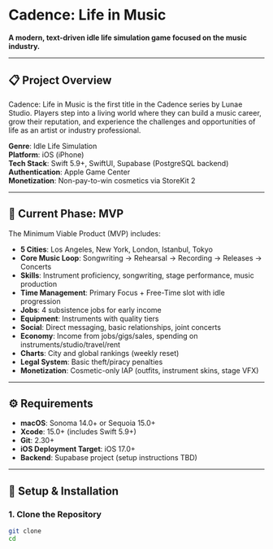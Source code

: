 # Cadence: Life in Music

**A modern, text-driven idle life simulation game focused on the music industry.**

---

## 📋 Project Overview

Cadence: Life in Music is the first title in the Cadence series by Lunae Studio. Players step into a living world where they can build a music career, grow their reputation, and experience the challenges and opportunities of life as an artist or industry professional.

**Genre**: Idle Life Simulation  
**Platform**: iOS (iPhone)  
**Tech Stack**: Swift 5.9+, SwiftUI, Supabase (PostgreSQL backend)  
**Authentication**: Apple Game Center  
**Monetization**: Non-pay-to-win cosmetics via StoreKit 2

---

## 🎯 Current Phase: MVP

The Minimum Viable Product (MVP) includes:

- **5 Cities**: Los Angeles, New York, London, Istanbul, Tokyo
- **Core Music Loop**: Songwriting → Rehearsal → Recording → Releases → Concerts
- **Skills**: Instrument proficiency, songwriting, stage performance, music production
- **Time Management**: Primary Focus + Free-Time slot with idle progression
- **Jobs**: 4 subsistence jobs for early income
- **Equipment**: Instruments with quality tiers
- **Social**: Direct messaging, basic relationships, joint concerts
- **Economy**: Income from jobs/gigs/sales, spending on instruments/studio/travel/rent
- **Charts**: City and global rankings (weekly reset)
- **Legal System**: Basic theft/piracy penalties
- **Monetization**: Cosmetic-only IAP (outfits, instrument skins, stage VFX)

---

## ⚙️ Requirements

- **macOS**: Sonoma 14.0+ or Sequoia 15.0+
- **Xcode**: 15.0+ (includes Swift 5.9+)
- **Git**: 2.30+
- **iOS Deployment Target**: iOS 17.0+
- **Backend**: Supabase project (setup instructions TBD)

---

## 🚀 Setup & Installation

### 1. Clone the Repository
```bash
git clone
cd
